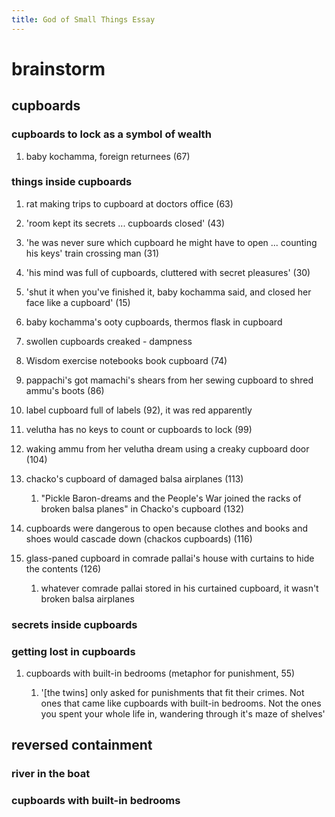 ```yaml
---
title: God of Small Things Essay
---
```


# brainstorm

## cupboards

### cupboards to lock as a symbol of wealth

1.  baby kochamma, foreign returnees (67)

### things inside cupboards

1.  rat making trips to cupboard at doctors office (63)

2.  \'room kept its secrets ... cupboards closed\' (43)

3.  \'he was never sure which cupboard he might have to open ...
    counting his keys\' train crossing man (31)

4.  \'his mind was full of cupboards, cluttered with secret
    pleasures\' (30)

5.  \'shut it when you\'ve finished it, baby kochamma said, and closed
    her face like a cupboard\' (15)

6.  baby kochamma\'s ooty cupboards, thermos flask in cupboard

7.  swollen cupboards creaked - dampness

8.  Wisdom exercise notebooks book cupboard (74)

9.  pappachi\'s got mamachi\'s shears from her sewing cupboard to shred
    ammu\'s boots (86)

10. label cupboard full of labels (92), it was red apparently

11. velutha has no keys to count or cupboards to lock (99)

12. waking ammu from her velutha dream using a creaky cupboard
    door (104)

13. chacko\'s cupboard of damaged balsa airplanes (113)

    1.  \"Pickle Baron-dreams and the People\'s War joined the racks of
        broken balsa planes\" in Chacko\'s cupboard (132)

14. cupboards were dangerous to open because clothes and books and shoes
    would cascade down (chackos cupboards) (116)

15. glass-paned cupboard in comrade pallai\'s house with curtains to
    hide the contents (126)

    1.  whatever comrade pallai stored in his curtained cupboard, it
        wasn\'t broken balsa airplanes

### secrets inside cupboards

### getting lost in cupboards

1.  cupboards with built-in bedrooms (metaphor for punishment, 55)

    1.  \'\[the twins\] only asked for punishments that fit their
        crimes. Not ones that came like cupboards with built-in
        bedrooms. Not the ones you spent your whole life in, wandering
        through it\'s maze of shelves\'

## reversed containment

### river in the boat

### cupboards with built-in bedrooms
